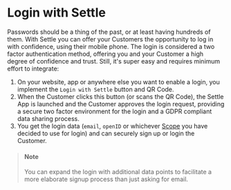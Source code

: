 # Login with Settle

Passwords should be a thing of the past, or at least having hundreds of them. With Settle you can offer your Customers the opportunity to log in with confidence, using their mobile phone. The login is considered a two factor authentication method, offering you and your Customer a high degree of confidence and trust. Still, it's super easy and requires minimum effort to integrate:

1. On your website, app or anywhere else you want to enable a login, you implement the `Login with Settle` button and QR Code.
2. When the Customer clicks this button (or scans the QR Code), the Settle App is launched and the Customer approves the login request, providing a secure two factor environment for the login and a GDPR compliant data sharing process.
3. You get the login data (`email`, `openID` or whichever [Scope](./ZG9jOjM0ODE0NTky-permission-request#scope-values) you have decided to use for login) and can securely sign up or login the Customer.

> #### Note
>
> You can expand the login with additional data points to facilitate a more elaborate signup process than just asking for email.